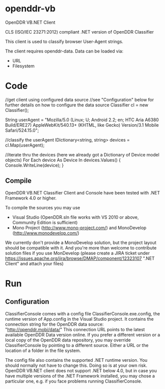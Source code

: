 # openddr-vb
OpenDDR VB.NET Client

CLS (ISO/IEC 23271:2012) compliant .NET version of OpenDDR Classifier

This client is used to classify browser User-Agent strings.

The client requires openddr-data. Data can be loaded via:

 * URL
 * Filesystem

# Code

//get client using configured data source 
//see "Configuration" below for further details on how to configure the data source
Classifier cl = new Classifier();

String userAgent = "Mozilla/5.0 (Linux; U; Android 2.2; en; HTC Aria A6380 Build/ERE27) AppleWebKit/540.13+ (KHTML, like Gecko) Version/3.1 Mobile Safari/524.15.0";

//classify the userAgent
IDictionary<string, string> devices = cl.Map(userAgent);

//iterate thru the devices (here we already got a Dictionary of Device model objects)
For Each device As Device In devices.Values()
{
    Console.WriteLine(device);
}
	
## Compile
OpenDDR VB.NET Classifier Client and Console have been tested with .NET Framework 4.0 or higher.

To compile the sources you may use

- Visual Studio (OpenDDR.sln file works with VS 2010 or above, Community Edition is sufficient)
- Mono Project (http://www.mono-project.com/) and MonoDevelop (http://www.monodevelop.com/)

We currently don't provide a MonoDevelop solution, but the project layout should be compatible with it. And you're more than welcome to contribute solution files if you use MonDevelop (please create a JIRA ticket under https://issues.apache.org/jira/browse/DMAP/component/12323107 ".NET Client" and attach your files)

# Run

## Configuration
ClassifierConsole comes with a config file ClassifierConsole.exe.config, the runtime version of App.config in the Visual Studio project.
It contains the connection string for the OpenDDR data source: "http://openddr.mobi/data/"
This connection URL points to the latest available OpenDDR Data version online. 
If you prefer a different version or a local copy of the OpenDDR data repository, you may override ClassifierConsole by pointing to a different source. 
Either a URL or the location of a folder in the file system.

The config file also contains the supported .NET runtime version.
<supportedRuntime version="v4.0" sku=".NETFramework,Version=v4.0"/>
You should normally not have to change this. Doing so is at your own risk. OpenDDR VB.NET client does not support .NET below 4.0, but in case you have multiple versions of the .NET Framework installed, you may chose a particular one, e.g. if you face problems running ClassifierConsole.